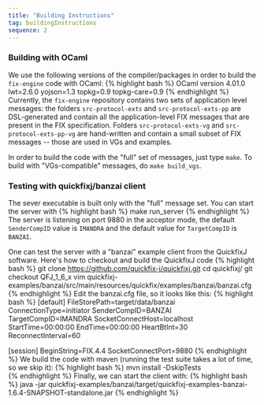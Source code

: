 ```yaml
---
title: "Building Instructions"
tag: buildingInstructions
sequence: 2
---
```

### Building with OCaml

We use the following versions of the compiler/packages in order to build the `fix-engine` code with OCaml: 
{% highlight bash %}
OCaml version 4.01.0
lwt=2.6.0
yojson=1.3
topkg=0.9
topkg-care=0.9
{% endhighlight %}
Currently, the  `fix-engine` repository contains two sets of application level messages: the folders `src-protocol-exts` and `src-protocol-exts-pp` are DSL-generated and contain all the application-level FIX messages that are present in the FIX specification. Folders `src-protocol-exts-vg` and `src-protocol-exts-pp-vg` are hand-written and contain a small subset of FIX messages -- those are used in VGs and examples.  

In order to build the code with the "full" set of messages, just type `make`. To build with "VGs-compatible" messages, do `make build_vgs`.
### Testing with quickfixj/banzai client

The sever executable is built only with the "full" message set. You can start the server with
{% highlight bash %}
make run_server
{% endhighlight %}
The server is listening on port 9880 in the acceptor mode, the default `SenderCompID` value is `IMANDRA` and the default value for `TargetCompID` is `BANZAI`.

One can test the server with a "banzai" example client from the QuickfixJ software. Here's how to checkout and build the QuickfixJ code 
{% highlight bash %}
git clone https://github.com/quickfix-j/quickfixj.git
cd quickfixj/
git checkout QFJ_1_6_x
vim quickfixj-examples/banzai/src/main/resources/quickfix/examples/banzai/banzai.cfg
{% endhighlight %}
Edit the banzai.cfg file, so it looks like this:
{% highlight bash %}
[default]
FileStorePath=target/data/banzai
ConnectionType=initiator
SenderCompID=BANZAI
TargetCompID=IMANDRA
SocketConnectHost=localhost
StartTime=00:00:00
EndTime=00:00:00
HeartBtInt=30
ReconnectInterval=60

[session]
BeginString=FIX.4.4
SocketConnectPort=9880
{% endhighlight %}
We build the code with maven (running the test suite takes a lot of time, so we skip it):
{% highlight bash %}
mvn install -DskipTests  
{% endhighlight %}
Finally, we can start the client with:
{% highlight bash %}
java -jar quickfixj-examples/banzai/target/quickfixj-examples-banzai-1.6.4-SNAPSHOT-standalone.jar
{% endhighlight %}